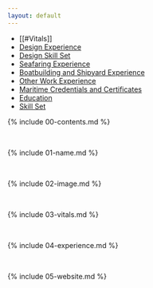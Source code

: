 ```yaml
---
layout: default
---
```


- [[#Vitals]]
- [Design Experience](./03-experience.md#Design-And-Landscape-Experience)
- [Design Skill Set](./03-experience.md#Design-Skill-Set)
- [Seafaring Experience](./03-experience.md#Seafaring-Experience)
- [Boatbuilding and Shipyard Experience](.03-experience.md#Boatbuilding-and-Shipyard-Experience)
- [Other Work Experience](./03-experience.md#Other-Work/Volunteer-Experience)
- [Maritime Credentials and Certificates](./03-experience.md#Maritime-Credentials-and-Certificates)
- [Education](./03-experience.md#Education)
- [Skill Set](./03-experience.md#Skill-Set)


{% include 00-contents.md %}

<br>

{% include 01-name.md %}

<br>

{% include 02-image.md %}

<br>

{% include 03-vitals.md %}

<br>

{% include 04-experience.md %}

<br>

{% include 05-website.md %}
